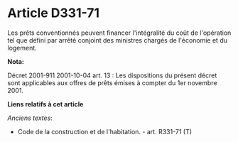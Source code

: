 # Article D331-71

Les prêts conventionnés peuvent financer l'intégralité du coût de l'opération tel que défini par arrêté conjoint des
ministres chargés de l'économie et du logement.

**Nota:**

Décret 2001-911 2001-10-04 art. 13 : Les dispositions du présent décret sont applicables aux offres de prêts émises à compter
du 1er novembre 2001.

**Liens relatifs à cet article**

_Anciens textes_:

  - Code de la construction et de l'habitation. - art. R331-71 (T)

